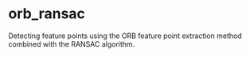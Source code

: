 # orb_ransac
Detecting feature points using the ORB feature point extraction method combined with the RANSAC algorithm.
